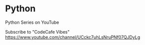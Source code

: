# Python
Python Series on YouTube

Subscribe to "CodeCafe Vibes"
https://www.youtube.com/channel/UCckc7uhLsNruPNf07QJDyLg
